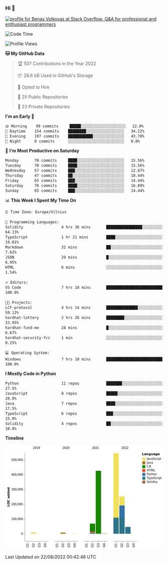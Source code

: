 ### Hi 👋
<a href="https://stackoverflow.com/users/14954249/benas-volkovas"><img src="https://stackoverflow.com/users/flair/14954249.png?theme=dark" width="208" height="58" alt="profile for Benas Volkovas at Stack Overflow, Q&amp;A for professional and enthusiast programmers" title="profile for Benas Volkovas at Stack Overflow, Q&amp;A for professional and enthusiast programmers"></a>

<!--START_SECTION:waka-->
![Code Time](http://img.shields.io/badge/Code%20Time-810%20hrs%2032%20mins-blue)

![Profile Views](http://img.shields.io/badge/Profile%20Views-0-blue)

**🐱 My GitHub Data** 

> 🏆 507 Contributions in the Year 2022
 > 
> 📦 26.6 kB Used in GitHub's Storage 
 > 
> 💼 Opted to Hire
 > 
> 📜 25 Public Repositories 
 > 
> 🔑 23 Private Repositories  
 > 
**I'm an Early 🐤** 

```text
🌞 Morning    99 commits     █████░░░░░░░░░░░░░░░░░░░░   22.0% 
🌆 Daytime    154 commits    ████████░░░░░░░░░░░░░░░░░   34.22% 
🌃 Evening    197 commits    ███████████░░░░░░░░░░░░░░   43.78% 
🌙 Night      0 commits      ░░░░░░░░░░░░░░░░░░░░░░░░░   0.0%

```
📅 **I'm Most Productive on Saturday** 

```text
Monday       70 commits     ████░░░░░░░░░░░░░░░░░░░░░   15.56% 
Tuesday      70 commits     ████░░░░░░░░░░░░░░░░░░░░░   15.56% 
Wednesday    57 commits     ███░░░░░░░░░░░░░░░░░░░░░░   12.67% 
Thursday     47 commits     ██░░░░░░░░░░░░░░░░░░░░░░░   10.44% 
Friday       65 commits     ███░░░░░░░░░░░░░░░░░░░░░░   14.44% 
Saturday     76 commits     ████░░░░░░░░░░░░░░░░░░░░░   16.89% 
Sunday       65 commits     ███░░░░░░░░░░░░░░░░░░░░░░   14.44%

```


📊 **This Week I Spent My Time On** 

```text
⌚︎ Time Zone: Europe/Vilnius

💬 Programming Languages: 
Solidity                 4 hrs 36 mins       ████████████████░░░░░░░░░   64.13% 
TypeScript               1 hr 21 mins        ████░░░░░░░░░░░░░░░░░░░░░   19.01% 
Markdown                 32 mins             ██░░░░░░░░░░░░░░░░░░░░░░░   7.62% 
JSON                     29 mins             █░░░░░░░░░░░░░░░░░░░░░░░░   6.95% 
HTML                     6 mins              ░░░░░░░░░░░░░░░░░░░░░░░░░   1.54%

🔥 Editors: 
VS Code                  7 hrs 10 mins       █████████████████████████   100.0%

🐱‍💻 Projects: 
LCF-protocol             4 hrs 14 mins       ██████████████░░░░░░░░░░░   59.12% 
hardhat-lottery          2 hrs 26 mins       ████████░░░░░░░░░░░░░░░░░   33.95% 
hardhat-fund-me          28 mins             █░░░░░░░░░░░░░░░░░░░░░░░░   6.67% 
hardhat-security-fcc     1 min               ░░░░░░░░░░░░░░░░░░░░░░░░░   0.25%

💻 Operating System: 
Windows                  7 hrs 10 mins       █████████████████████████   100.0%

```

**I Mostly Code in Python** 

```text
Python                   11 repos            ███████░░░░░░░░░░░░░░░░░░   27.5% 
JavaScript               8 repos             █████░░░░░░░░░░░░░░░░░░░░   20.0% 
Java                     7 repos             ████░░░░░░░░░░░░░░░░░░░░░   17.5% 
TypeScript               6 repos             ███░░░░░░░░░░░░░░░░░░░░░░   15.0% 
Solidity                 4 repos             ██░░░░░░░░░░░░░░░░░░░░░░░   10.0%

```


**Timeline**

![Chart not found](https://raw.githubusercontent.com/BenasVolkovas/BenasVolkovas/main/charts/bar_graph.png) 


 Last Updated on 22/08/2022 00:42:46 UTC
<!--END_SECTION:waka-->
